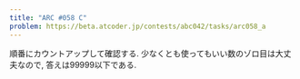 ```yaml
---
title: "ARC #058 C"
problem: https://beta.atcoder.jp/contests/abc042/tasks/arc058_a
---
```

順番にカウントアップして確認する. 少なくとも使ってもいい数のゾロ目は大丈夫なので, 答えは99999以下である.
